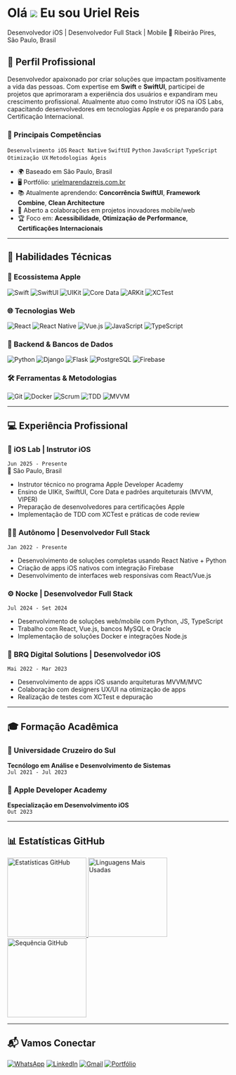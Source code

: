 Olá ![](https://user-images.githubusercontent.com/18350557/176309783-0785949b-9127-417c-8b55-ab5a4333674e.gif) Eu sou Uriel Reis
==================================================================================================================================

Desenvolvedor iOS | Desenvolvedor Full Stack | Mobile 
📍 Ribeirão Pires, São Paulo, Brasil  

## 🚀 Perfil Profissional

Desenvolvedor apaixonado por criar soluções que impactam positivamente a vida das pessoas. Com expertise em **Swift** e **SwiftUI**, participei de projetos que aprimoraram a experiência dos usuários e expandiram meu crescimento profissional. Atualmente atuo como Instrutor iOS na iOS Labs, capacitando desenvolvedores em tecnologias Apple e os preparando para Certificação Internacional.

### 💼 Principais Competências
`Desenvolvimento iOS` `React Native` `SwiftUI` `Python` `JavaScript` `TypeScript` `Otimização UX` `Metodologias Ágeis`

* 🌍  Baseado em São Paulo, Brasil
* 🖥️  Portfólio: [urielmarendazreis.com.br](http://urielmarendazreis.com.br)
* 📚  Atualmente aprendendo: **Concorrência SwiftUI**, **Framework Combine**, **Clean Architecture**
* 🤝  Aberto a colaborações em projetos inovadores mobile/web
* 🏆  Foco em: **Acessibilidade**, **Otimização de Performance**, **Certificações Internacionais**

---

## 🔧 Habilidades Técnicas

### 🍎 Ecossistema Apple
<p>
  <img src="https://img.shields.io/badge/Swift-FA7343?style=for-the-badge&logo=swift&logoColor=white" alt="Swift">
  <img src="https://img.shields.io/badge/SwiftUI-0055FF?style=for-the-badge&logo=swift&logoColor=white" alt="SwiftUI">
  <img src="https://img.shields.io/badge/UIKit-2396F3?style=for-the-badge&logo=apple&logoColor=white" alt="UIKit">
  <img src="https://img.shields.io/badge/Core_Data-FF2D55?style=for-the-badge&logo=apple&logoColor=white" alt="Core Data">
  <img src="https://img.shields.io/badge/ARKit-000000?style=for-the-badge&logo=apple&logoColor=white" alt="ARKit">
  <img src="https://img.shields.io/badge/XCTest-007396?style=for-the-badge&logo=xcode&logoColor=white" alt="XCTest">
</p>

### 🌐 Tecnologias Web
<p>
  <img src="https://img.shields.io/badge/React-61DAFB?style=for-the-badge&logo=react&logoColor=black" alt="React">
  <img src="https://img.shields.io/badge/React_Native-61DAFB?style=for-the-badge&logo=react&logoColor=black" alt="React Native">
  <img src="https://img.shields.io/badge/Vue.js-4FC08D?style=for-the-badge&logo=vuedotjs&logoColor=white" alt="Vue.js">
  <img src="https://img.shields.io/badge/JavaScript-F7DF1E?style=for-the-badge&logo=javascript&logoColor=black" alt="JavaScript">
  <img src="https://img.shields.io/badge/TypeScript-3178C6?style=for-the-badge&logo=typescript&logoColor=white" alt="TypeScript">
</p>

### 🐍 Backend & Bancos de Dados
<p>
  <img src="https://img.shields.io/badge/Python-3776AB?style=for-the-badge&logo=python&logoColor=white" alt="Python">
  <img src="https://img.shields.io/badge/Django-092E20?style=for-the-badge&logo=django&logoColor=white" alt="Django">
  <img src="https://img.shields.io/badge/Flask-000000?style=for-the-badge&logo=flask&logoColor=white" alt="Flask">
  <img src="https://img.shields.io/badge/PostgreSQL-4169E1?style=for-the-badge&logo=postgresql&logoColor=white" alt="PostgreSQL">
  <img src="https://img.shields.io/badge/Firebase-FFCA28?style=for-the-badge&logo=firebase&logoColor=black" alt="Firebase">
</p>

### 🛠️ Ferramentas & Metodologias
<p>
  <img src="https://img.shields.io/badge/Git-F05032?style=for-the-badge&logo=git&logoColor=white" alt="Git">
  <img src="https://img.shields.io/badge/Docker-2496ED?style=for-the-badge&logo=docker&logoColor=white" alt="Docker">
  <img src="https://img.shields.io/badge/Scrum-6DB33F?style=for-the-badge&logo=scrumalliance&logoColor=white" alt="Scrum">
  <img src="https://img.shields.io/badge/TDD-25A162?style=for-the-badge&logo=testcafe&logoColor=white" alt="TDD">
  <img src="https://img.shields.io/badge/MVVM-FF6D00?style=for-the-badge&logo=model-view-viewmodel&logoColor=white" alt="MVVM">
</p>

---

## 💻 Experiência Profissional

### 🍎 **iOS Lab** | Instrutor iOS
`Jun 2025 - Presente`  
📍 São Paulo, Brasil  
- Instrutor técnico no programa Apple Developer Academy
- Ensino de UIKit, SwiftUI, Core Data e padrões arquiteturais (MVVM, VIPER)
- Preparação de desenvolvedores para certificações Apple
- Implementação de TDD com XCTest e práticas de code review

### 👨‍💻 **Autônomo** | Desenvolvedor Full Stack
`Jan 2022 - Presente`  
- Desenvolvimento de soluções completas usando React Native + Python
- Criação de apps iOS nativos com integração Firebase
- Desenvolvimento de interfaces web responsivas com React/Vue.js

### ⚙️ **Nocke** | Desenvolvedor Full Stack
`Jul 2024 - Set 2024`  
- Desenvolvimento de soluções web/mobile com Python, JS, TypeScript
- Trabalho com React, Vue.js, bancos MySQL e Oracle
- Implementação de soluções Docker e integrações Node.js

### 📱 **BRQ Digital Solutions** | Desenvolvedor iOS
`Mai 2022 - Mar 2023`  
- Desenvolvimento de apps iOS usando arquiteturas MVVM/MVC
- Colaboração com designers UX/UI na otimização de apps
- Realização de testes com XCTest e depuração

---

## 🎓 Formação Acadêmica

### 🏫 Universidade Cruzeiro do Sul
**Tecnólogo em Análise e Desenvolvimento de Sistemas**  
`Jul 2021 - Jul 2023`

### 🍎 Apple Developer Academy
**Especialização em Desenvolvimento iOS**  
`Out 2023`

---

## 📊 Estatísticas GitHub

<a href="http://www.github.com/Urielreis">
  <img height="180em" src="https://github-readme-stats.vercel.app/api?username=Urielreis&show_icons=true&theme=radical&count_private=true&include_all_commits=true" alt="Estatísticas GitHub" />
  <img height="180em" src="https://github-readme-stats.vercel.app/api/top-langs/?username=Urielreis&layout=compact&theme=radical&langs_count=8" alt="Linguagens Mais Usadas" />
</a>

<a href="http://www.github.com/Urielreis">
  <img height="180em" src="https://github-readme-streak-stats.herokuapp.com/?user=Urielreis&theme=radical&fire=DD2727" alt="Sequência GitHub" />
</a>

---

## 📬 Vamos Conectar
[![WhatsApp](https://img.shields.io/badge/WhatsApp-25D366?style=for-the-badge&logo=whatsapp&logoColor=white)](https://wa.me/5511952017295)
[![LinkedIn](https://img.shields.io/badge/LinkedIn-0077B5?style=for-the-badge&logo=linkedin&logoColor=white)](https://www.linkedin.com/in/urielreis/)
[![Gmail](https://img.shields.io/badge/Gmail-D14836?style=for-the-badge&logo=gmail&logoColor=white)](mailto:urielreis1992@yahoo.com.br)
[![Portfólio](https://img.shields.io/badge/Portfólio-4285F4?style=for-the-badge&logo=google-chrome&logoColor=white)](http://urielmarendazreis.com.br)
